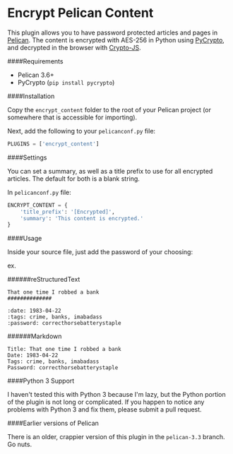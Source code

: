 Encrypt Pelican Content
===============

This plugin allows you to have password protected articles and pages in [Pelican](http://docs.getpelican.com/). The 
content is encrypted with AES-256 in Python using [PyCrypto](https://www.dlitz.net/software/pycrypto/), and 
decrypted in the browser with [Crypto-JS](https://code.google.com/p/crypto-js/). 

####Requirements

- Pelican 3.6+
- PyCrypto (`pip install pycrypto`)

####Installation

Copy the `encrypt_content` folder to the root of your Pelican project (or somewhere that is accessible for importing). 

Next, add the following to your `pelicanconf.py` file:

```python
PLUGINS = ['encrypt_content']
```

####Settings

You can set a summary, as well as a title prefix to use for all encrypted articles. The default for both is a 
blank string.

In  `pelicanconf.py` file:

```python
ENCRYPT_CONTENT = {
    'title_prefix': '[Encrypted]',
    'summary': 'This content is encrypted.'
}
```

####Usage

Inside your source file, just add the password of your choosing:

ex.

######reStructuredText

    That one time I robbed a bank 
    ##############

    :date: 1983-04-22
    :tags: crime, banks, imabadass
    :password: correcthorsebatterystaple


######Markdown

    Title: That one time I robbed a bank
    Date: 1983-04-22
    Tags: crime, banks, imabadass
    Password: correcthorsebatterystaple


####Python 3 Support

I haven't tested this with Python 3 because I'm lazy, but the Python portion of the plugin is not long or complicated. If you happen to notice any problems with Python 3 and fix them, please submit a pull request.

####Earlier versions of Pelican

There is an older, crappier version of this plugin in the `pelican-3.3` branch. Go nuts.
